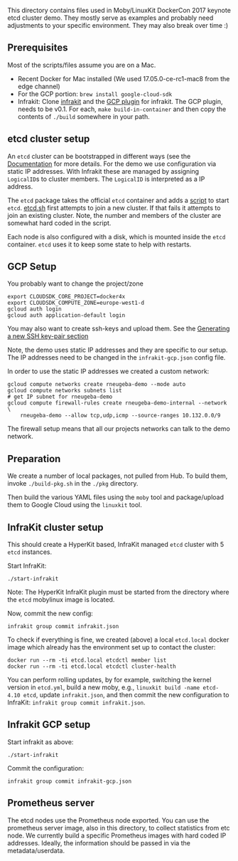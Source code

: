 This directory contains files used in Moby/LinuxKit DockerCon 2017
keynote etcd cluster demo. They mostly serve as examples and probably
need adjustments to your specific environment. They may also break
over time :)

## Prerequisites

Most of the scripts/files assume you are on a Mac.

- Recent Docker for Mac installed (We used 17.05.0-ce-rc1-mac8 from the edge channel)
- For the GCP portion: `brew install google-cloud-sdk`
- Infrakit: Clone [infrakit](https://github.com/docker/infrakit) and
  the [GCP plugin](https://github.com/docker/infrakit.gcp) for
  infrakit.  The GCP plugin, needs to be v0.1. For each, `make
  build-in-container` and then copy the contents of `./build`
  somewhere in your path.

## etcd cluster setup

An `etcd` cluster can be bootstrapped in different ways (see the [Documentation](https://coreos.com/etcd/docs/latest/op-guide/clustering.html) for more details. For the demo we use configuration via static IP addresses. With Infrakit these are managed by assigning `LogicalID`s to cluster members. The `LogicalID` is interpreted as a IP address.

The `etcd` package takes the official `etcd` container and adds a
[script](./pkg/etcd.sh) to start `etcd`. [etcd.sh](./pkg/etcd.sh)
first attempts to join a new cluster. If that fails it attempts to
join an existing cluster. Note, the number and members of the cluster
are somewhat hard coded in the script.

Each node is also configured with a disk, which is mounted inside the
`etcd` container. `etcd` uses it to keep some state to help with
restarts.

## GCP Setup

You probably want to change the project/zone
```
export CLOUDSDK_CORE_PROJECT=docker4x
export CLOUDSDK_COMPUTE_ZONE=europe-west1-d
gcloud auth login
gcloud auth application-default login
```

You may also want to create ssh-keys and upload them. See the [Generating a new SSH key-pair section](https://cloud.google.com/compute/docs/instances/connecting-to-instance)

Note, the demo uses static IP addresses and they are specific to our
setup. The IP addresses need to be changed in the `infrakit-gcp.json`
config file.

In order to use the static IP addresses we created a custom network:
```
gcloud compute networks create rneugeba-demo --mode auto
gcloud compute networks subnets list
# get IP subnet for rneugeba-demo
gcloud compute firewall-rules create rneugeba-demo-internal --network \
    rneugeba-demo --allow tcp,udp,icmp --source-ranges 10.132.0.0/9
```
The firewall setup means that all our projects networks can talk to the demo
network.

## Preparation

We create a number of local packages, not pulled from Hub. To build them, invoke `./build-pkg.sh` in the `./pkg` directory.

Then build the various YAML files using the `moby` tool and package/upload them to Google Cloud using the `linuxkit` tool.

## InfraKit cluster setup

This should create a HyperKit based, InfraKit managed `etcd` cluster with 5 `etcd` instances.

Start InfraKit:
```
./start-infrakit
```

Note: The HyperKit InfraKit plugin must be started from the directory
where the `etcd` mobylinux image is located.

Now, commit the new config:
```
infrakit group commit infrakit.json
```

To check if everything is fine, we created (above) a local `etcd.local` docker image which already has the environment set up to contact the cluster:
```
docker run --rm -ti etcd.local etcdctl member list
docker run --rm -ti etcd.local etcdctl cluster-health
```

You can perform rolling updates, by for example, switching the kernel version in `etcd.yml`, build a new moby, e.g., `linuxkit build -name etcd-4.10 etcd`, update `infrakit.json`, and then commit the new configuration to InfraKit: `infrakit group commit infrakit.json`.


## Infrakit GCP setup

Start infrakit as above:
```
./start-infrakit
```

Commit the configuration:
```
infrakit group commit infrakit-gcp.json
```

## Prometheus server

The etcd nodes use the Prometheus node exported. You can use the prometheus server image, also in this directory, to collect statistics from etc node. We currently build a specific Prometheus images with hard coded IP addresses. Ideally, the information should be passed in via the metadata/userdata.
